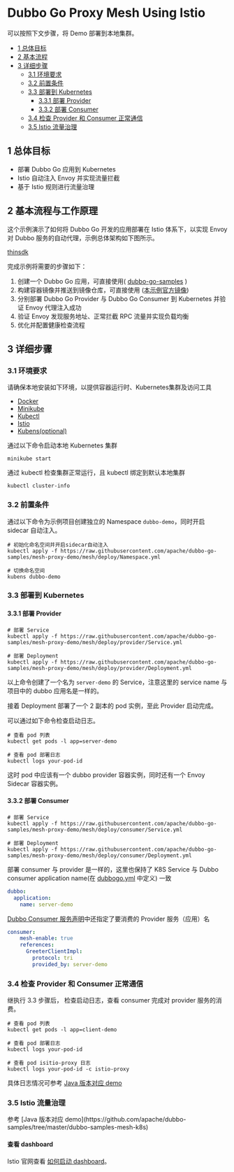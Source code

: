 # Dubbo Go Proxy Mesh Using Istio

可以按照下文步骤，将 Demo 部署到本地集群。

* [1 总体目标](#target)
* [2 基本流程](#basic)
* [3 详细步骤](#detail)
    + [3.1 环境要求](#env)
    + [3.2 前置条件](#prepare)
    + [3.3 部署到 Kubernetes](#deploy)
        - [3.3.1 部署 Provider](#deploy_provider)
        - [3.3.2 部署 Consumer](#deploy_consumer)
    + [3.4 检查 Provider 和 Consumer 正常通信](#check)
    + [3.5 Istio 流量治理](#traffic)

<h2 id="target">1 总体目标</h2>

* 部署 Dubbo Go 应用到 Kubernetes
* Istio 自动注入 Envoy 并实现流量拦截
* 基于 Istio 规则进行流量治理

<h2 id="basic">2 基本流程与工作原理</h2>
这个示例演示了如何将 Dubbo Go 开发的应用部署在 Istio 体系下，以实现 Envoy 对 Dubbo 服务的自动代理，示例总体架构如下图所示。

[thinsdk](./assets/thinsdk.png)

完成示例将需要的步骤如下：

1. 创建一个 Dubbo Go 应用，可直接使用( [dubbo-go-samples](https://github.com/apache/dubbo-go-samples/tree/master/mesh) )
2. 构建容器镜像并推送到镜像仓库，可直接使用 ([本示例官方镜像](https://hub.docker.com/r/apache/dubbo-demo/tags))
3. 分别部署 Dubbo Go Provider 与 Dubbo Go Consumer 到 Kubernetes 并验证 Envoy 代理注入成功
4. 验证 Envoy 发现服务地址、正常拦截 RPC 流量并实现负载均衡
5. 优化并配置健康检查流程

<h2 id="detail">3 详细步骤</h2>

<h3 id="env">3.1 环境要求</h3>

请确保本地安装如下环境，以提供容器运行时、Kubernetes集群及访问工具

* [Docker](https://www.docker.com/get-started/)
* [Minikube](https://minikube.sigs.k8s.io/docs/start/)
* [Kubectl](https://kubernetes.io/docs/tasks/tools/)
* [Istio](https://istio.io/latest/docs/setup/getting-started/)
* [Kubens(optional)](https://github.com/ahmetb/kubectx)

通过以下命令启动本地 Kubernetes 集群

```shell
minikube start
```

通过 kubectl 检查集群正常运行，且 kubectl 绑定到默认本地集群

```shell
kubectl cluster-info
```

<h3 id="prepare">3.2 前置条件</h3>

通过以下命令为示例项目创建独立的 Namespace `dubbo-demo`，同时开启 sidecar 自动注入。

```shell
# 初始化命名空间并开启sidecar自动注入
kubectl apply -f https://raw.githubusercontent.com/apache/dubbo-go-samples/mesh-proxy-demo/mesh/deploy/Namespace.yml

# 切换命名空间
kubens dubbo-demo

```

<h3 id="deploy">3.3 部署到 Kubernetes</h3>

<h4 id="deploy_provider">3.3.1 部署 Provider</h3>

```shell
# 部署 Service
kubectl apply -f https://raw.githubusercontent.com/apache/dubbo-go-samples/mesh-proxy-demo/mesh/deploy/provider/Service.yml

# 部署 Deployment
kubectl apply -f https://raw.githubusercontent.com/apache/dubbo-go-samples/mesh-proxy-demo/mesh/deploy/provider/Deployment.yml
```

以上命令创建了一个名为 `server-demo` 的 Service，注意这里的 service name 与项目中的 dubbo 应用名是一样的。

接着 Deployment 部署了一个 2 副本的 pod 实例，至此 Provider 启动完成。

可以通过如下命令检查启动日志。

```shell
# 查看 pod 列表
kubectl get pods -l app=server-demo

# 查看 pod 部署日志
kubectl logs your-pod-id
```

这时 pod 中应该有一个 dubbo provider 容器实例，同时还有一个 Envoy Sidecar 容器实例。

<h4 id="deploy_consumer">3.3.2 部署 Consumer</h3>

```shell
# 部署 Service
kubectl apply -f https://raw.githubusercontent.com/apache/dubbo-go-samples/mesh-proxy-demo/mesh/deploy/consumer/Service.yml

# 部署 Deployment
kubectl apply -f https://raw.githubusercontent.com/apache/dubbo-go-samples/mesh-proxy-demo/mesh/deploy/consumer/Deployment.yml
```

部署 consumer 与 provider 是一样的，这里也保持了 K8S Service 与 Dubbo consumer application name(在 [dubbogo.yml](https://github.com/chickenlj/dubbo-go-samples/blob/mesh-proxy-demo/mesh/go-server/conf/dubbogo.yml) 中定义) 一致
```yaml
dubbo:
  application:
    name: server-demo
```

[Dubbo Consumer 服务声明](https://github.com/chickenlj/dubbo-go-samples/blob/mesh-proxy-demo/mesh/go-client/conf/dubbogo.yml)中还指定了要消费的 Provider 服务（应用）名

```yaml
consumer:
    mesh-enable: true
    references:
      GreeterClientImpl:
        protocol: tri
        provided_by: server-demo
```

<h3 id="check">3.4 检查 Provider 和 Consumer 正常通信</h3>

继执行 3.3 步骤后， 检查启动日志，查看 consumer 完成对 provider 服务的消费。

```shell
# 查看 pod 列表
kubectl get pods -l app=client-demo

# 查看 pod 部署日志
kubectl logs your-pod-id

# 查看 pod isitio-proxy 日志
kubectl logs your-pod-id -c istio-proxy
```

具体日志情况可参考 [Java 版本对应 demo](https://github.com/apache/dubbo-samples/tree/master/dubbo-samples-mesh-k8s)

<h3 id="traffic">3.5 Istio 流量治理</h3>
参考 [Java 版本对应 demo](https://github.com/apache/dubbo-samples/tree/master/dubbo-samples-mesh-k8s)

#### 查看 dashboard
Istio 官网查看 [如何启动 dashboard](https://istio.io/latest/docs/setup/getting-started/#dashboard)。

